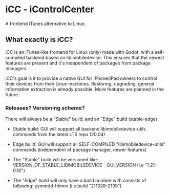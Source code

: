 # iCC - iControlCenter

A frontend iTunes alternative to Linux.

## What exactly is iCC?

iCC is an iTunes-like frontend for Linux (only) made with Godot, with a self-compiled backend based on libimobiledevice.
This ensures that the newest features are present and it's independent of packages from package managers.

iCC's goal is it to provide a native GUI for iPhone/iPad owners to control their devices from their Linux machines.
Restoring, upgrading, general information extraction is already possible. More features are planned in the future.

### Releases? Versioning scheme?

There will always be a "Stable" build, and an "Edge" build (stable-edge)

- Stable build: GUI will support all backend libimobiledevice-utils commands from the latest LTS repo (20.04)
- Edge build: GUI will support all SELF-COMPILED "libimobiledevice-utils" commands (independent of package manager, newer features)

- The "Stable" build will be versioned like: VERSION_OF_STABLE_LIBIMOBILEDEVICE - GUI_VERSION (i.e "1.21-0.10")
- The "Edge" build will only have a build number with consists of following: yymmdd-hhmm (i.e build "211028-2139")
